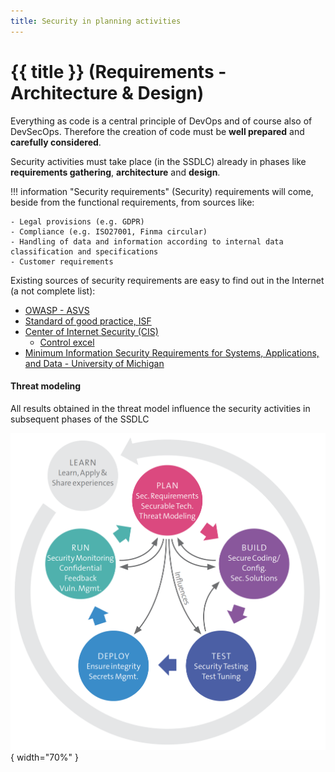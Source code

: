 ```yaml
---
title: Security in planning activities 
---
```


# {{ title }} (Requirements  -  Architecture & Design)

Everything as code is a central principle of DevOps and of course also of DevSecOps. Therefore the creation of code must be **well prepared** and **carefully considered**.

Security activities must take place (in the SSDLC) already in phases like **requirements gathering**, **architecture** and **design**.

!!! information "Security requirements"
    (Security) requirements will come, beside from the functional requirements, from sources like:
    
    - Legal provisions (e.g. GDPR)
    - Compliance (e.g. ISO27001, Finma circular)
    - Handling of data and information according to internal data classification and specifications
    - Customer requirements

Existing sources of security requirements are easy to find out in the Internet (a not complete list):

- [OWASP - ASVS](https://owasp.org/www-project-application-security-verification-standard/)
- [Standard of good practice, ISF](https://www.securityforum.org/services/standard-of-good-practice/)
- [Center of Internet Security (CIS)](https://www.cisecurity.org/)
    - [Control excel](img/CIS_Controls_Version_8.xlsx)
- [Minimum Information Security Requirements for Systems, Applications, and Data - University of Michigan](https://safecomputing.umich.edu/information-security-requirements)

#### Threat modeling
All results obtained in the threat model influence the security activities in subsequent phases of the SSDLC

![](img/threatmodel-sdlc.png){ width="70%" }

